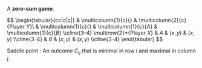 A **zero-sum game**.

$$
\begin{tabular}{cc|c|c|}
      & \multicolumn{1}{c}{} & \multicolumn{2}{c}{Player $Y$}\\
      & \multicolumn{1}{c}{} & \multicolumn{1}{c}{$A$}  & \multicolumn{1}{c}{$B$} \\\cline{3-4}
      \multirow{2}*{Player $X$}  & $A$ & $(x,y)$ & $(x,y)$ \\\cline{3-4}
      & $B$ & $(x,y)$ & $(x,y)$ \\\cline{3-4}
    \end{tabular}
$$

Saddle point
: An outcome $C_{ij}$ that is minimal in row $i$ and maximal in column $j$.